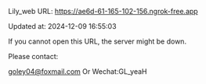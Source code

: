 Lily_web URL: https://ae6d-61-165-102-156.ngrok-free.app

Updated at: 2024-12-09 16:55:03

If you cannot open this URL, the server might be down.

Please contact: 

goley04@foxmail.com Or Wechat:GL_yeaH